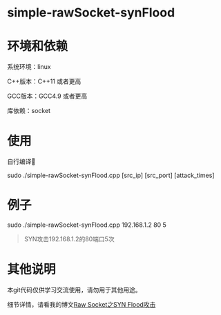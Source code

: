 # simple-rawSocket-synFlood

# 环境和依赖

系统环境：linux

C++版本：C++11 或者更高

GCC版本：GCC4.9 或者更高

库依赖：socket

# 使用

自行编译🤣

sudo ./simple-rawSocket-synFlood.cpp [src_ip] [src_port] [attack_times]

# 例子

sudo ./simple-rawSocket-synFlood.cpp 192.168.1.2 80 5

>SYN攻击192.168.1.2的80端口5次

# 其他说明

本git代码仅供学习交流使用，请勿用于其他用途。

细节详情，请看我的博文[Raw Socket之SYN Flood攻击](https://blog.csdn.net/lxq1997/article/details/89398324)
